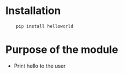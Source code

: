 # Installation

```bash
    pip install helloworld
 ```

# Purpose of the module

- Print hello to the user

